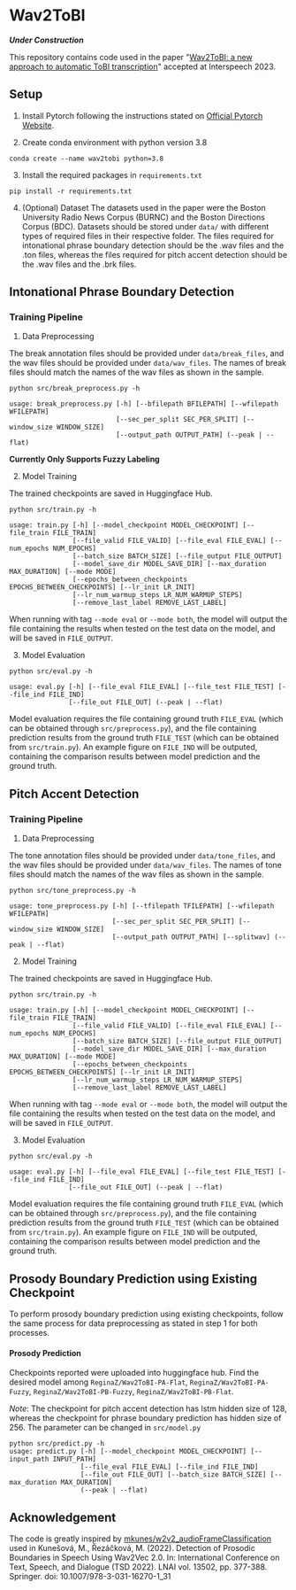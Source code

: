 # Wav2ToBI

***Under Construction***

This repository contains code used in the paper "[Wav2ToBI: a new approach to automatic ToBI transcription][paper-link]" accepted at Interspeech 2023.

## Setup

1. Install Pytorch following the instructions stated on [Official Pytorch Website][torch-link].

2. Create conda environment with python version 3.8

```
conda create --name wav2tobi python=3.8
```

3. Install the required packages in `requirements.txt`
```
pip install -r requirements.txt
```

4. (Optional) Dataset
The datasets used in the paper were the Boston University Radio News Corpus (BURNC) and the Boston Directions Corpus (BDC). Datasets should be stored under `data/` with different types of required files in their respective folder. The files required for intonational phrase boundary detection should be the .wav files and the .ton files, whereas the files required for pitch accent detection should be the .wav files and the .brk files. 

## Intonational Phrase Boundary Detection


### Training Pipeline

1. Data Preprocessing

The break annotation files should be provided under `data/break_files`, and the wav files should be provided
under `data/wav_files`. The names of break files should match the names of the wav files as shown in the sample.

```
python src/break_preprocess.py -h

usage: break_preprocess.py [-h] [--bfilepath BFILEPATH] [--wfilepath WFILEPATH] 
                           [--sec_per_split SEC_PER_SPLIT] [--window_size WINDOW_SIZE]
                           [--output_path OUTPUT_PATH] (--peak | --flat)
```
**Currently Only Supports Fuzzy Labeling**

2. Model Training

The trained checkpoints are saved in Huggingface Hub. 

```
python src/train.py -h

usage: train.py [-h] [--model_checkpoint MODEL_CHECKPOINT] [--file_train FILE_TRAIN] 
                [--file_valid FILE_VALID] [--file_eval FILE_EVAL] [--num_epochs NUM_EPOCHS] 
                [--batch_size BATCH_SIZE] [--file_output FILE_OUTPUT]
                [--model_save_dir MODEL_SAVE_DIR] [--max_duration MAX_DURATION] [--mode MODE]
                [--epochs_between_checkpoints EPOCHS_BETWEEN_CHECKPOINTS] [--lr_init LR_INIT]
                [--lr_num_warmup_steps LR_NUM_WARMUP_STEPS] 
                [--remove_last_label REMOVE_LAST_LABEL]

```

When running with tag `--mode eval` or `--mode both`, the model will output the file containing the results 
when tested on the test data on the model, and will be saved in `FILE_OUTPUT`.

3. Model Evaluation

```
python src/eval.py -h

usage: eval.py [-h] [--file_eval FILE_EVAL] [--file_test FILE_TEST] [--file_ind FILE_IND] 
               [--file_out FILE_OUT] (--peak | --flat)
```
Model evaluation requires the file containing ground truth `FILE_EVAL` (which can be obtained through 
`src/preprocess.py`), and the file containing prediction results from the ground truth `FILE_TEST` (which 
can be obtained from `src/train.py`). An example figure on `FILE_IND` will be outputed, containing the 
comparison results between model prediction and the ground truth.


## Pitch Accent Detection

### Training Pipeline

1. Data Preprocessing

The tone annotation files should be provided under `data/tone_files`, and the wav files should be provided
under `data/wav_files`. The names of tone files should match the names of the wav files as shown in the sample.

```
python src/tone_preprocess.py -h

usage: tone_preprocess.py [-h] [--tfilepath TFILEPATH] [--wfilepath WFILEPATH] 
                          [--sec_per_split SEC_PER_SPLIT] [--window_size WINDOW_SIZE]
                          [--output_path OUTPUT_PATH] [--splitwav] (--peak | --flat)
```

2. Model Training

The trained checkpoints are saved in Huggingface Hub. 

```
python src/train.py -h

usage: train.py [-h] [--model_checkpoint MODEL_CHECKPOINT] [--file_train FILE_TRAIN] 
                [--file_valid FILE_VALID] [--file_eval FILE_EVAL] [--num_epochs NUM_EPOCHS] 
                [--batch_size BATCH_SIZE] [--file_output FILE_OUTPUT]
                [--model_save_dir MODEL_SAVE_DIR] [--max_duration MAX_DURATION] [--mode MODE]
                [--epochs_between_checkpoints EPOCHS_BETWEEN_CHECKPOINTS] [--lr_init LR_INIT]
                [--lr_num_warmup_steps LR_NUM_WARMUP_STEPS] 
                [--remove_last_label REMOVE_LAST_LABEL]

```

When running with tag `--mode eval` or `--mode both`, the model will output the file containing the results 
when tested on the test data on the model, and will be saved in `FILE_OUTPUT`.

3. Model Evaluation

```
python src/eval.py -h

usage: eval.py [-h] [--file_eval FILE_EVAL] [--file_test FILE_TEST] [--file_ind FILE_IND] 
               [--file_out FILE_OUT] (--peak | --flat)
```
Model evaluation requires the file containing ground truth `FILE_EVAL` (which can be obtained through 
`src/preprocess.py`), and the file containing prediction results from the ground truth `FILE_TEST` (which 
can be obtained from `src/train.py`). An example figure on `FILE_IND` will be outputed, containing the 
comparison results between model prediction and the ground truth.

## Prosody Boundary Prediction using Existing Checkpoint

To perform prosody boundary prediction using existing checkpoints, follow the same process
for data preprocessing as stated in step 1 for both processes. 

#### Prosody Prediction

Checkpoints reported were uploaded into huggingface hub. Find the desired model among
`ReginaZ/Wav2ToBI-PA-Flat`, `ReginaZ/Wav2ToBI-PA-Fuzzy`, `ReginaZ/Wav2ToBI-PB-Fuzzy`,
`ReginaZ/Wav2ToBI-PB-Flat`.

*Note*: The checkpoint for pitch accent detection has lstm hidden size of 128, whereas
the checkpoint for phrase boundary prediction has hidden size of 256. The parameter can 
be changed in `src/model.py`

```
python src/predict.py -h
usage: predict.py [-h] [--model_checkpoint MODEL_CHECKPOINT] [--input_path INPUT_PATH] 
                  [--file_eval FILE_EVAL] [--file_ind FILE_IND]
                  [--file_out FILE_OUT] [--batch_size BATCH_SIZE] [--max_duration MAX_DURATION] 
                  (--peak | --flat)

```

## Acknowledgement
The code is greatly inspired by [mkunes/w2v2_audioFrameClassification][github-link] used in Kunešová, M., Řezáčková, M. (2022). Detection of Prosodic Boundaries in Speech Using Wav2Vec 2.0. In: International Conference on Text, Speech, and Dialogue (TSD 2022). LNAI vol. 13502, pp. 377-388. Springer. doi: 10.1007/978-3-031-16270-1_31 

[paper-link]: https://www.interspeech2023.org

[github-link]: https://github.com/mkunes/w2v2_audioFrameClassification.git

[torch-link]: https://pytorch.org